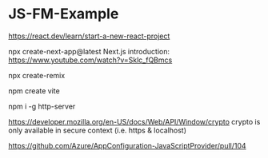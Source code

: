 # JS-FM-Example

https://react.dev/learn/start-a-new-react-project

npx create-next-app@latest
Next.js introduction: https://www.youtube.com/watch?v=Sklc_fQBmcs

npx create-remix

npm create vite

npm i -g http-server

https://developer.mozilla.org/en-US/docs/Web/API/Window/crypto 
crypto is only available in secure context (i.e. https & localhost)

https://github.com/Azure/AppConfiguration-JavaScriptProvider/pull/104